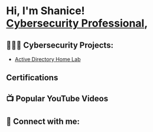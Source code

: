 <h1>Hi, I'm Shanice! <br/><a href="https://linkedin.com/in/shanice-o-615462121">Cybersecurity Professional</a>, 

<h2>👩🏾‍💻  Cybersecurity Projects:</h2>

  - [Active Directory Home Lab](https://github.com/sorgille/Active-Directory-Lab)


<h2>Certifications</h2>



<h2>📺 Popular YouTube Videos</h2>


<h2> 🤳 Connect with me:</h2>


[linkedin]: https://linkedin.com/in/joshmadakor
